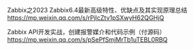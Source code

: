 
Zabbix之2023 Zabbix6.4最新高级特性、优缺点及其实现原理总结
https://mp.weixin.qq.com/s/rPjlcZtv1pSXwyH62QGHjQ

Zabbix API开发实战，创建报警媒介和代码示例（付源码）
https://mp.weixin.qq.com/s/pSePfSmjMrTb1uTEBL0RBQ
